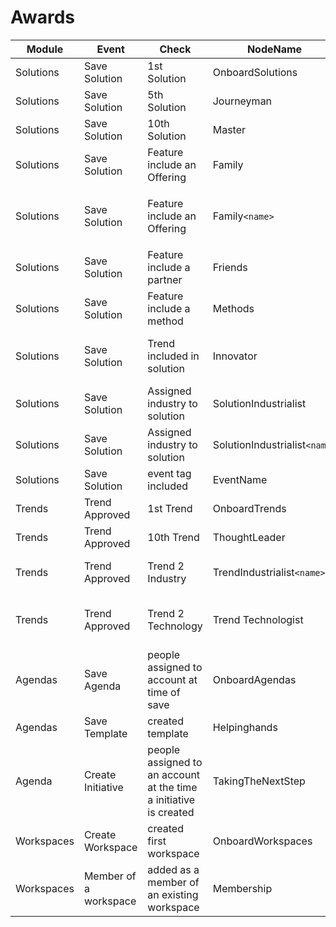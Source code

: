 # Awards

|Module|Event|Check|NodeName|Shortname|Description|
|----|----|----|----|----|----|
|Solutions|Save Solution|1st Solution|OnboardSolutions|Onboard Solutions|Submitted first solution
|Solutions|Save Solution|5th Solution|Journeyman|Journeyman|Submitted 5th solution
|Solutions|Save Solution|10th Solution|Master|Master|Submitted 10th solution
|Solutions|Save Solution|Feature include an Offering|Family|Keep it in the family|Submitted a solution using a DXC offering
|Solutions|Save Solution|Feature include an Offering|Family`<name>`|Keep it in the family `<name of family>`|Submitted a solution using a DXC offering `<name of family>`
|Solutions|Save Solution|Feature include a partner|Friends|We are all friends here|Submitted a solution with a partner feature
|Solutions|Save Solution|Feature include a method|Methods|Methods|It’s not what I do, it’s how I do it
|Solutions|Save Solution|Trend included in solution|Innovator|Innovator|Submitted a solution with a business or technology trend
|Solutions|Save Solution|Assigned industry to solution|SolutionIndustrialist|Solution Industrialist|Submit your first solution for a named industry
|Solutions|Save Solution|Assigned industry to solution|SolutionIndustrialist`<name>`|Solution Industrialist `<name>`|Submit your first solution for a named industry
|Solutions|Save Solution|event tag included|EventName|EventName|EventDescription
|Trends|Trend Approved|1st Trend|OnboardTrends|Onboard Trends|Submitted first trend
|Trends|Trend Approved|10th Trend|ThoughtLeader|ThoughtLeader|Submitted 10th trend
|Trends|Trend Approved|Trend 2 Industry|TrendIndustrialist`<name>`|Trend Industrialist `<name>`|Submit your first trend for a named industry
|Trends|Trend Approved|Trend 2 Technology|Trend Technologist|Trend Technologist|Submit your first trend for a technology group
|Agendas|Save Agenda|people assigned to account at time of save|OnboardAgendas|Onboard Agendas|Member of an account team with an innovation agenda
|Agendas|Save Template|created template|Helpinghands|Helping hands|Create your first agenda template
|Agenda|Create Initiative|people assigned to an account at the time a initiative is created|TakingTheNextStep|Taking the next step|Member of an account team who have created a strategic initiative
|Workspaces|Create Workspace|created first workspace|OnboardWorkspaces|Onboard Workspaces|Created first workspace
|Workspaces|Member of a workspace|added as a member of an existing workspace|Membership|Membership|added as a member of an existing workspace



